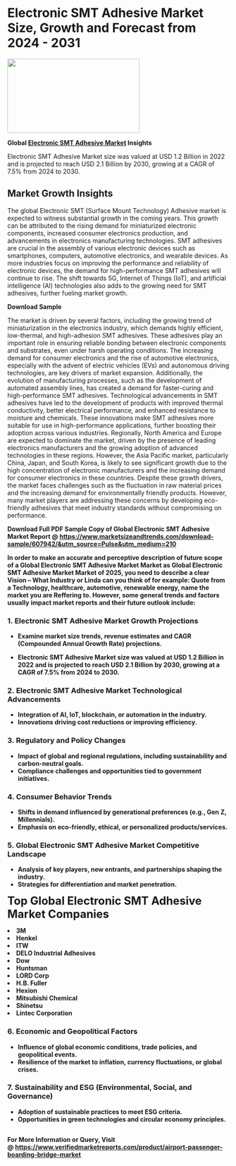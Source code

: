 <H1>Electronic SMT Adhesive Market Size, Growth and Forecast from 2024 - 2031</H1><img class="aligncenter size-medium wp-image-584254" src="https://thirdeyenews.in/wp-content/uploads/2024/09/Global-Market-Research-300x168.jpeg" alt="" width="300" height="168" /><p><strong>Global&nbsp;<a href="https://www.marketsizeandtrends.com/download-sample/607942/&amp;utm_source=Pulse&amp;utm_medium=210">Electronic SMT Adhesive Market</a> Insights</strong></p><p>Electronic SMT Adhesive Market size was valued at USD 1.2 Billion in 2022 and is projected to reach USD 2.1 Billion by 2030, growing at a CAGR of 7.5% from 2024 to 2030.</p><p><h2>Market Growth Insights</h2> <p>The global Electronic SMT (Surface Mount Technology) Adhesive market is expected to witness substantial growth in the coming years. This growth can be attributed to the rising demand for miniaturized electronic components, increased consumer electronics production, and advancements in electronics manufacturing technologies. SMT adhesives are crucial in the assembly of various electronic devices such as smartphones, computers, automotive electronics, and wearable devices. As more industries focus on improving the performance and reliability of electronic devices, the demand for high-performance SMT adhesives will continue to rise. The shift towards 5G, Internet of Things (IoT), and artificial intelligence (AI) technologies also adds to the growing need for SMT adhesives, further fueling market growth.</p> <p><strong>Download Sample</strong></p> <p>The market is driven by several factors, including the growing trend of miniaturization in the electronics industry, which demands highly efficient, low-thermal, and high-adhesion SMT adhesives. These adhesives play an important role in ensuring reliable bonding between electronic components and substrates, even under harsh operating conditions. The increasing demand for consumer electronics and the rise of automotive electronics, especially with the advent of electric vehicles (EVs) and autonomous driving technologies, are key drivers of market expansion. Additionally, the evolution of manufacturing processes, such as the development of automated assembly lines, has created a demand for faster-curing and high-performance SMT adhesives. Technological advancements in SMT adhesives have led to the development of products with improved thermal conductivity, better electrical performance, and enhanced resistance to moisture and chemicals. These innovations make SMT adhesives more suitable for use in high-performance applications, further boosting their adoption across various industries. Regionally, North America and Europe are expected to dominate the market, driven by the presence of leading electronics manufacturers and the growing adoption of advanced technologies in these regions. However, the Asia Pacific market, particularly China, Japan, and South Korea, is likely to see significant growth due to the high concentration of electronic manufacturers and the increasing demand for consumer electronics in these countries. Despite these growth drivers, the market faces challenges such as the fluctuation in raw material prices and the increasing demand for environmentally friendly products. However, many market players are addressing these concerns by developing eco-friendly adhesives that meet industry standards without compromising on performance.</p> <p><strong></p><p><span class=""><strong>Download Full PDF Sample Copy of Global Electronic SMT Adhesive Market Report</strong> @ <a href="https://www.marketsizeandtrends.com/download-sample/607942/&amp;utm_source=Pulse&amp;utm_medium=210" target="_blank">https://www.marketsizeandtrends.com/download-sample/607942/&amp;utm_source=Pulse&amp;utm_medium=210</a></span></p><p>In order to make an accurate and perceptive description of future scope of a Global&nbsp;Electronic SMT Adhesive Market Market as Global&nbsp;Electronic SMT Adhesive Market Market of 2025, you need to describe a clear Vision &ndash; What Industry or Linda can you think of for example: Quote from a Technology, healthcare, automotive, renewable energy, name the market you are Reffering to. However, some general trends and factors usually impact market reports and their future outlook include:</p><h3>1.&nbsp;<strong>Electronic SMT Adhesive Market Growth Projections</strong></h3><ul><li>Examine market size trends, revenue estimates and CAGR (Compounded Annual Growth Rate) projections.</li><li><p>Electronic SMT Adhesive Market size was valued at USD 1.2 Billion in 2022 and is projected to reach USD 2.1 Billion by 2030, growing at a CAGR of 7.5% from 2024 to 2030.</p></li></ul><h3>2.&nbsp;<strong>Electronic SMT Adhesive Market Technological Advancements</strong></h3><ul><li>Integration of AI, IoT, blockchain, or automation in the industry.</li><li>Innovations driving cost reductions or improving efficiency.</li></ul><h3>3.&nbsp;<strong>Regulatory and Policy Changes</strong></h3><ul><li>Impact of global and regional regulations, including sustainability and carbon-neutral goals.</li><li>Compliance challenges and opportunities tied to government initiatives.</li></ul><h3>4.&nbsp;<strong>Consumer Behavior Trends</strong></h3><ul><li>Shifts in demand influenced by generational preferences (e.g., Gen Z, Millennials).</li><li>Emphasis on eco-friendly, ethical, or personalized products/services.</li></ul><h3>5.&nbsp;<strong>Global Electronic SMT Adhesive Market Competitive Landscape</strong></h3><ul><li>Analysis of key players, new entrants, and partnerships shaping the industry.</li><li>Strategies for differentiation and market penetration.</li></ul><p data-pm-slice="1 1 []"><span style="color: inherit; font-family: inherit; font-size: 25px;">Top Global Electronic SMT Adhesive Market Companies</span></p><div class="" data-test-id=""><p><li>3M</li><li> Henkel</li><li> ITW</li><li> DELO Industrial Adhesives</li><li> Dow</li><li> Huntsman</li><li> LORD Corp</li><li> H.B. Fuller</li><li> Hexion</li><li> Mitsubishi Chemical</li><li> Shinetsu</li><li> Lintec Corporation</li></p></div><h3>6.&nbsp;<strong>Economic and Geopolitical Factors</strong></h3><ul><li>Influence of global economic conditions, trade policies, and geopolitical events.</li><li>Resilience of the market to inflation, currency fluctuations, or global crises.</li></ul><h3>7.&nbsp;<strong>Sustainability and ESG (Environmental, Social, and Governance)</strong></h3><ul><li>Adoption of sustainable practices to meet ESG criteria.</li><li>Opportunities in green technologies and circular economy principles.</li></ul><h2><strong style="font-size: 14px;">For More Information or Query, Visit @&nbsp;</strong><a style="background-color: #ffffff; font-size: 14px;" href="https://www.marketsizeandtrends.com/report/electronic-smt-adhesive-market/" target="_blank">https://www.verifiedmarketreports.com/product/airport-passenger-boarding-bridge-market</a></h2>
